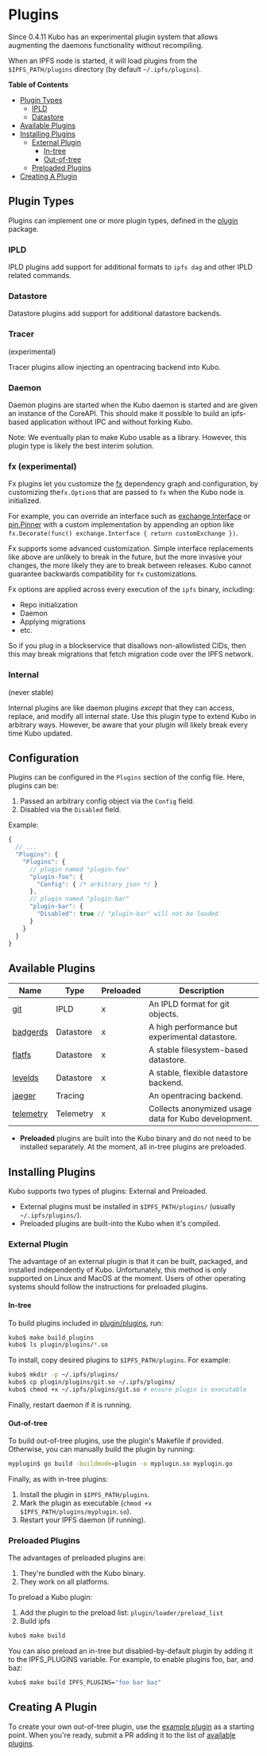 # Plugins

Since 0.4.11 Kubo has an experimental plugin system that allows augmenting
the daemons functionality without recompiling.

When an IPFS node is started, it will load plugins from the `$IPFS_PATH/plugins`
directory (by default `~/.ipfs/plugins`).

**Table of Contents**

- [Plugin Types](#plugin-types)
    - [IPLD](#ipld)
    - [Datastore](#datastore)
- [Available Plugins](#available-plugins)
- [Installing Plugins](#installing-plugins)
    - [External Plugin](#external-plugin)
        - [In-tree](#in-tree)
        - [Out-of-tree](#out-of-tree)
    - [Preloaded Plugins](#preloaded-plugins)
- [Creating A Plugin](#creating-a-plugin)

## Plugin Types

Plugins can implement one or more plugin types, defined in the
[plugin](https://godoc.org/github.com/ipfs/kubo/plugin) package.

### IPLD

IPLD plugins add support for additional formats to `ipfs dag` and other IPLD
related commands.

### Datastore

Datastore plugins add support for additional datastore backends.

### Tracer

(experimental)

Tracer plugins allow injecting an opentracing backend into Kubo.

### Daemon

Daemon plugins are started when the Kubo daemon is started and are given an
instance of the CoreAPI. This should make it possible to build an ipfs-based
application without IPC and without forking Kubo.

Note: We eventually plan to make Kubo usable as a library. However, this
plugin type is likely the best interim solution.

### fx (experimental)

Fx plugins let you customize the [fx](https://pkg.go.dev/go.uber.org/fx) dependency graph and configuration,
by customizing the`fx.Option`s that are passed to `fx` when the Kubo node is initialized.

For example, you can override an interface such as [exchange.Interface](https://github.com/ipfs/go-ipfs-exchange-interface)
or [pin.Pinner](https://github.com/ipfs/go-ipfs-pinner) with a custom implementation by appending an option like
`fx.Decorate(func() exchange.Interface { return customExchange })`.

Fx supports some advanced customization. Simple interface replacements like above are unlikely to break in the future, 
but the more invasive your changes, the more likely they are to break between releases. Kubo cannot guarantee backwards
compatibility for `fx` customizations.

Fx options are applied across every execution of the `ipfs` binary, including:

- Repo initialization
- Daemon
- Applying migrations
- etc.

So if you plug in a blockservice that disallows non-allowlisted CIDs, then this may break migrations
that fetch migration code over the IPFS network.

### Internal

(never stable)

Internal plugins are like daemon plugins _except_ that they can access, replace,
and modify all internal state. Use this plugin type to extend Kubo in
arbitrary ways. However, be aware that your plugin will likely break every time
Kubo updated.

## Configuration

Plugins can be configured in the `Plugins` section of the config file. Here,
plugins can be:

1. Passed an arbitrary config object via the `Config` field.
2. Disabled via the `Disabled` field.

Example:

```js
{
  // ...
  "Plugins": {
    "Plugins": {
      // plugin named "plugin-foo"
      "plugin-foo": {
        "Config": { /* arbitrary json */ }
      },
      // plugin named "plugin-bar"
      "plugin-bar": {
        "Disabled": true // "plugin-bar" will not be loaded
      }
    }
  }
}
```

## Available Plugins

| Name                                                                            | Type      | Preloaded | Description                                    |
|---------------------------------------------------------------------------------|-----------|-----------|------------------------------------------------|
| [git](https://github.com/ipfs/kubo/tree/master/plugin/plugins/git)           | IPLD      | x         | An IPLD format for git objects.                |
| [badgerds](https://github.com/ipfs/kubo/tree/master/plugin/plugins/badgerds) | Datastore | x         | A high performance but experimental datastore. |
| [flatfs](https://github.com/ipfs/kubo/tree/master/plugin/plugins/flatfs)     | Datastore | x         | A stable filesystem-based datastore.           |
| [levelds](https://github.com/ipfs/kubo/tree/master/plugin/plugins/levelds)   | Datastore | x         | A stable, flexible datastore backend.          |
| [jaeger](https://github.com/ipfs/go-jaeger-plugin)                              | Tracing   |           | An opentracing backend.                        |
| [telemetry](https://github.com/ipfs/kubo/tree/master/plugin/plugins/telemetry) | Telemetry | x         | Collects anonymized usage data for Kubo development. |

* **Preloaded** plugins are built into the Kubo binary and do not need to be
  installed separately. At the moment, all in-tree plugins are preloaded.

## Installing Plugins

Kubo supports two types of plugins: External and Preloaded.

* External plugins must be installed in `$IPFS_PATH/plugins/` (usually
`~/.ipfs/plugins/`).
* Preloaded plugins are built-into the Kubo when it's compiled.

### External Plugin

The advantage of an external plugin is that it can be built, packaged, and
installed independently of Kubo. Unfortunately, this method is only supported
on Linux and MacOS at the moment. Users of other operating systems should follow
the instructions for preloaded plugins.

#### In-tree

To build plugins included in
[plugin/plugins](https://github.com/ipfs/kubo/tree/master/plugin/plugins),
run:

```bash
kubo$ make build_plugins
kubo$ ls plugin/plugins/*.so
```

To install, copy desired plugins to `$IPFS_PATH/plugins`. For example:

```bash
kubo$ mkdir -p ~/.ipfs/plugins/
kubo$ cp plugin/plugins/git.so ~/.ipfs/plugins/
kubo$ chmod +x ~/.ipfs/plugins/git.so # ensure plugin is executable
```

Finally, restart daemon if it is running.

#### Out-of-tree

To build out-of-tree plugins, use the plugin's Makefile if provided. Otherwise,
you can manually build the plugin by running:

```bash
myplugin$ go build -buildmode=plugin -o myplugin.so myplugin.go
```

Finally, as with in-tree plugins:

1. Install the plugin in `$IPFS_PATH/plugins`.
2. Mark the plugin as executable (`chmod +x $IPFS_PATH/plugins/myplugin.so`).
3. Restart your IPFS daemon (if running).

### Preloaded Plugins

The advantages of preloaded plugins are:

1. They're bundled with the Kubo binary.
2. They work on all platforms.

To preload a Kubo plugin:

1. Add the plugin to the preload list: `plugin/loader/preload_list`
2. Build ipfs
```bash
kubo$ make build
```

You can also preload an in-tree but disabled-by-default plugin by adding it to
the IPFS_PLUGINS variable. For example, to enable plugins foo, bar, and baz:

```bash
kubo$ make build IPFS_PLUGINS="foo bar baz"
```

## Creating A Plugin

To create your own out-of-tree plugin, use the [example
plugin](https://github.com/ipfs/go-ipfs-example-plugin/) as a starting point.
When you're ready, submit a PR adding it to the list of [available
plugins](#available-plugins).
